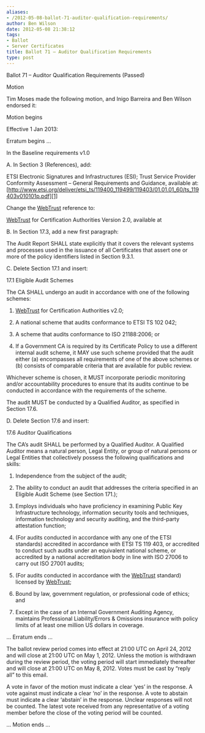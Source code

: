 ```yaml
---
aliases:
- /2012-05-08-ballot-71-auditor-qualification-requirements/
author: Ben Wilson
date: 2012-05-08 21:38:12
tags:
- Ballot
- Server Certificates
title: Ballot 71 – Auditor Qualification Requirements
type: post
---
```


Ballot 71 – Auditor Qualification Requirements (Passed)

Motion

Tim Moses made the following motion, and Inigo Barreira and Ben Wilson endorsed it:

Motion begins

Effective 1 Jan 2013:

Erratum begins …

In the Baseline requirements v1.0

A. In Section 3 (References), add:

ETSI Electronic Signatures and Infrastructures (ESI); Trust Service Provider Conformity Assessment – General Requirements and Guidance, available at: [http://www.etsi.org/deliver/etsi_ts/119400_119499/119403/01.01.01_60/ts_119403v010101p.pdf][1]

Change the [WebTrust][2] reference to:

[WebTrust][2] for Certification Authorities Version 2.0, available at

B. In Section 17.3, add a new first paragraph:

The Audit Report SHALL state explicitly that it covers the relevant systems and processes used in the issuance of all Certificates that assert one or more of the policy identifiers listed in Section 9.3.1.

C. Delete Section 17.1 and insert:

17.1 Eligible Audit Schemes

The CA SHALL undergo an audit in accordance with one of the following schemes:

1. [WebTrust][2] for Certification Authorities v2.0;

1. A national scheme that audits conformance to ETSI TS 102 042;

1. A scheme that audits conformance to ISO 21188:2006; or

1. If a Government CA is required by its Certificate Policy to use a different internal audit scheme, it MAY use such scheme provided that the audit either (a) encompasses all requirements of one of the above schemes or (b) consists of comparable criteria that are available for public review.

Whichever scheme is chosen, it MUST incorporate periodic monitoring and/or accountability procedures to ensure that its audits continue to be conducted in accordance with the requirements of the scheme.

The audit MUST be conducted by a Qualified Auditor, as specified in Section 17.6.

D. Delete Section 17.6 and insert:

17.6 Auditor Qualifications

The CA’s audit SHALL be performed by a Qualified Auditor. A Qualified Auditor means a natural person, Legal Entity, or group of natural persons or Legal Entities that collectively possess the following qualifications and skills:

1. Independence from the subject of the audit;

1. The ability to conduct an audit that addresses the criteria specified in an Eligible Audit Scheme (see Section 171.);

1. Employs individuals who have proficiency in examining Public Key Infrastructure technology, information security tools and techniques, information technology and security auditing, and the third-party attestation function;

1. (For audits conducted in accordance with any one of the ETSI standards) accredited in accordance with ETSI TS 119 403, or accredited to conduct such audits under an equivalent national scheme, or accredited by a national accreditation body in line with ISO 27006 to carry out ISO 27001 audits;

1. (For audits conducted in accordance with the [WebTrust][2] standard) licensed by [WebTrust][2];

1. Bound by law, government regulation, or professional code of ethics; and

1. Except in the case of an Internal Government Auditing Agency, maintains Professional Liability/Errors & Omissions insurance with policy limits of at least one million US dollars in coverage.

… Erratum ends …

The ballot review period comes into effect at 21:00 UTC on April 24, 2012 and will close at 21:00 UTC on May 1, 2012. Unless the motion is withdrawn during the review period, the voting period will start immediately thereafter and will close at 21:00 UTC on May 8, 2012. Votes must be cast by “reply all” to this email.

A vote in favor of the motion must indicate a clear ‘yes’ in the response. A vote against must indicate a clear ‘no’ in the response. A vote to abstain must indicate a clear ‘abstain’ in the response. Unclear responses will not be counted. The latest vote received from any representative of a voting member before the close of the voting period will be counted.

… Motion ends …

[1]: http://www.etsi.org/deliver/etsi_ts/119400_119499/119403/01.01.01_60/ts_119403v010101p.pdf
[2]: /wiki/WebTrust